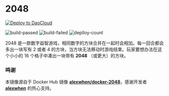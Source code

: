 # 2048

[![Deploy to DaoCloud](https://dn-daoweb-resource.qbox.me/test-icon/deploy_to_daocloud.svg)](https://dashboard.daocloud.io/packages/6f7a340c-b193-4a36-a765-4e660ddebd1c) 

![build-passed](https://dn-dao-shields.qbox.me/badge/DaoCloud构建-passed-green.svg)
![build-failed](https://dn-dao-shields.qbox.me/badge/DaoCloud构建-failed-red.svg)
![deplloy-count](https://dn-dao-shields.qbox.me/badge/DaoCloud发布-888次-blue.svg)



2048 是一款数字益智游戏，相同数字的方块合并在一起时会相加。每一回合都会多出一块写有 2 或者 4 的方块，当方块无法移动时游戏结束。玩家要想办法在这个小小的 16 个格子中凑出一块带有 **2048** （或更大）的方块。

### 鸣谢

本镜像源自于 Docker Hub 镜像 **[alexwhen/docker-2048](https://registry.hub.docker.com/u/alexwhen/docker-2048/)**，感谢开发者 **[alexwhen](https://github.com/alexwhen)** 的热心支持。
